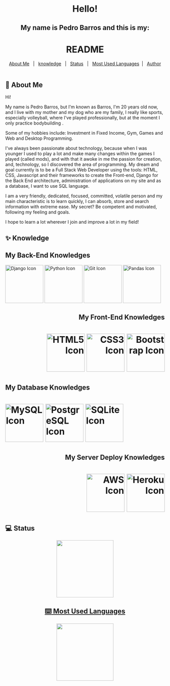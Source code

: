 <div id="top" align="center">
  <h1>Hello!</h1>
  <h2>My name is Pedro Barros and this is my:</h2>
</div>

<h1 align="center">README</h1>



<div align="center">
  <a href="#dart-about-me">About Me</a> &#xa0; | &#xa0; 
  <a href="#sparkles-knowledge">knowledge</a> &#xa0; | &#xa0;
  <a href="#computer-status">Status</a> &#xa0; | &#xa0;
	<a href=#keyboard-most-used-languages>Most Used Languages</a>&#xa0; | &#xa0;
  <a href="https://github.com/g0d1-prog" target="_blank">Author</a>
  
</div>

<br>

## :dart: About Me ##

Hi! 

My name is Pedro Barros, but I'm known as Barros, I'm 20 years old now, and I live with my mother and my dog ​​who are my family, I really like sports, especially volleyball, where I've played professionally, but at the moment I only practice bodybuilding . 

Some of my hobbies include: Investment in Fixed Income, Gym, Games and Web and Desktop Programming.

 I've always been passionate about technology, because when I was younger I used to play a lot and make many changes within the games I played (called mods), and with that it awoke in me the passion for creation, and, technology, so I discovered the area of ​​programming. My dream and goal currently is to be a Full Stack Web Developer using the tools: HTML, CSS, Javascript and their frameworks to create the Front-end, Django for the Back End architecture, administration of applications on my site and as a database, I want to use SQL language. 

I am a very friendly, dedicated, focused, committed, volatile person and my main characteristic is to learn quickly, I can absorb, store and search information with extreme ease. My secret? Be competent and motivated, following my feeling and goals. 

I hope to learn a lot wherever I join and improve a lot in my field!

## :sparkles: Knowledge ##

<div align="left">
	<h2>My Back-End Knowledges</h2>
	<h>
		<img src="https://cdn.jsdelivr.net/gh/devicons/devicon/icons/django/django-plain-wordmark.svg" alt = "Django Icon" height= "120em">
        	<img src="https://cdn.jsdelivr.net/gh/devicons/devicon/icons/python/python-original-wordmark.svg" alt = "Python Icon" height = "120em">
		<img src="https://cdn.jsdelivr.net/gh/devicons/devicon/icons/git/git-plain-wordmark.svg" alt = "Git Icon" height = "120em">
		<img src="https://cdn.jsdelivr.net/gh/devicons/devicon/icons/pandas/pandas-original-wordmark.svg" alt = "Pandas Icon" height = "120em">
</div>
<div align = "right">
	<h2>My Front-End Knowledges</h2>
	<h1>
		<img src="https://cdn.jsdelivr.net/gh/devicons/devicon/icons/html5/html5-original-wordmark.svg" alt = "HTML5 Icon" height="120em">
		<img src="https://cdn.jsdelivr.net/gh/devicons/devicon/icons/css3/css3-original-wordmark.svg" alt = "CSS3 Icon" height="120em">
		<img src="https://cdn.jsdelivr.net/gh/devicons/devicon/icons/bootstrap/bootstrap-original-wordmark.svg" alt = "Bootstrap Icon" height="120em">
	</h1>
</div>
<div align = "left">
	<h2>My Database Knowledges</h2>
	<h1>
            <img src="https://cdn.jsdelivr.net/gh/devicons/devicon/icons/mysql/mysql-original-wordmark.svg" alt = "MySQL Icon" height="120em">
            <img src="https://cdn.jsdelivr.net/gh/devicons/devicon/icons/postgresql/postgresql-original-wordmark.svg" alt = "PostgreSQL Icon" height="120em">
            <img src="https://cdn.jsdelivr.net/gh/devicons/devicon/icons/sqlite/sqlite-original-wordmark.svg" alt = "SQLite Icon" height = "120em">
	</h1>
<div align = "right">
	<h2>My Server Deploy Knowledges</h2>
	<h1>
            <img src="https://cdn.jsdelivr.net/gh/devicons/devicon/icons/amazonwebservices/amazonwebservices-original-wordmark.svg" alt = "AWS Icon" height="120em">
	     <img src="https://cdn.jsdelivr.net/gh/devicons/devicon/icons/heroku/heroku-plain-wordmark.svg" alt = "Heroku Icon" height = "120em">
	</h1>
</div>

	
## :computer: Status ##
	
<div align="center">
  <a href="https://github.com/g0d1-prog">
  <img height="180em" src="https://github-readme-stats.vercel.app/api?username=g0d1-prog&show_icons=true&theme=highcontrast&include_all_commits=true&count_private=true"/>

## :keyboard: Most Used Languages ##
   <img height="180em" src="https://github-readme-stats.vercel.app/api/top-langs/?username=g0d1-prog&layout=compact&langs_count=7&theme=highcontrast"/>
</div>

  
